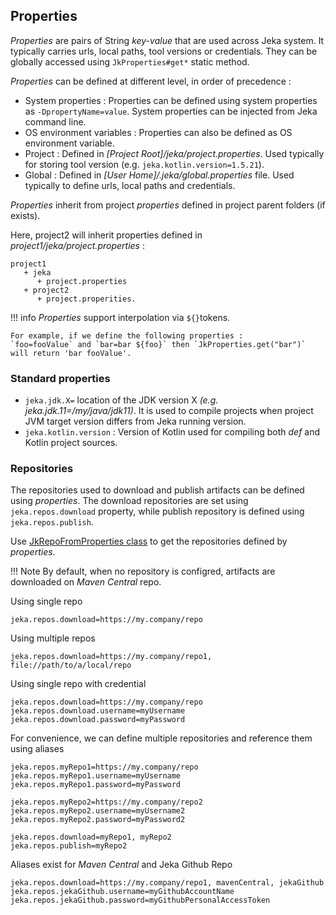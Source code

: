 ## Properties

_Properties_ are pairs of String  _key-value_ that are used across Jeka system. It typically carries urls, local paths,
tool versions or credentials. They can be globally accessed using `JkProperties#get*` static method.

_Properties_ can be defined at different level, in order of precedence :

* System properties : Properties can be defined using system properties as `-DpropertyName=value`. System properties can
  be injected from Jeka command line.
* OS environment variables : Properties can also be defined as OS environment variable.
* Project : Defined in _[Project Root]/jeka/project.properties_. Used typically for storing tool version (e.g. `jeka.kotlin.version=1.5.21`).
* Global : Defined in _[User Home]/.jeka/global.properties_ file. Used typically to define urls, local paths and credentials.


_Properties_ inherit from project _properties_ defined in project parent folders (if exists). 

Here, project2 will inherit properties defined in _project1/jeka/project.properties_ :
```
project1
   + jeka
      + project.properties
   + project2
      + project.properities.
```

!!! info
    _Properties_ support interpolation via `${}`tokens. 
    
    For example, if we define the following properties :
    `foo=fooValue` and `bar=bar ${foo}` then `JkProperties.get("bar")` will return 'bar fooValue'.

### Standard properties

* `jeka.jdk.X=` location of the JDK version X _(e.g. jeka.jdk.11=/my/java/jdk11)_. It is used to compile projects when 
  project JVM target version differs from Jeka running version.
* `jeka.kotlin.version` : Version of Kotlin used for compiling both _def_ and Kotlin project sources.

### Repositories

The repositories used to download and publish artifacts can be defined using _properties_.
The download repositories are set using `jeka.repos.download` property, while publish repository is defined using `jeka.repos.publish`.

Use [JkRepoFromProperties class](https://github.com/jeka-dev/jeka/blob/master/dev.jeka.core/src/main/java/dev/jeka/core/api/depmanagement/JkRepoFromProperties.java)
to get the repositories defined by _properties_.

!!! Note
    By default, when no repository is configred, artifacts are downloaded on _Maven Central_ repo.

Using single repo
```
jeka.repos.download=https://my.company/repo
```

Using multiple repos
```
jeka.repos.download=https://my.company/repo1, file://path/to/a/local/repo 
```

Using single repo with credential
```
jeka.repos.download=https://my.company/repo
jeka.repos.download.username=myUsername
jeka.repos.download.password=myPassword
```

For convenience, we can define multiple repositories and reference them using aliases
```
jeka.repos.myRepo1=https://my.company/repo
jeka.repos.myRepo1.username=myUsername
jeka.repos.myRepo1.password=myPassword

jeka.repos.myRepo2=https://my.company/repo2
jeka.repos.myRepo2.username=myUsername2
jeka.repos.myRepo2.password=myPassword2

jeka.repos.download=myRepo1, myRepo2
jeka.repos.publish=myRepo2
```

Aliases exist for _Maven Central_ and Jeka Github Repo
```
jeka.repos.download=https://my.company/repo1, mavenCentral, jekaGithub
jeka.repos.jekaGithub.username=myGithubAccountName
jeka.repos.jekaGithub.password=myGithubPersonalAccessToken
```





